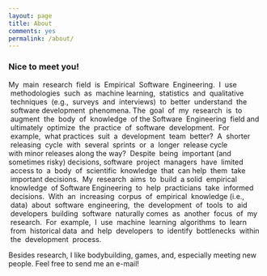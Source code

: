 ```yaml
---
layout: page      
title: About   
comments: yes   
permalink: /about/   
---   
```


### Nice to meet you!   

My  main  research  field  is  Empirical  Software  Engineering.  I  use
 methodologies  such  as  machine learning,  statistics  and  qualitative
 techniques  (e.g.,  surveys  and  interviews)  to  better  understand  the
 software development  phenomena. The  goal  of  my  research  is  to  augment
 the  body  of  knowledge  of the Software  Engineering  field and  ultimately
 optimize  the  practice  of  software  development.  For  example,  what
practices  suit  a  development  team  better?  A  shorter  releasing  cycle
 with  several  sprints  or  a  longer  release cycle with minor releases along
the way?  Despite  being  important (and sometimes risky) decisions, software
 project  managers  have  limited  access to  a  body  of  scientific
 knowledge  that  can help  them  take  important decisions.  My  research
 aims  to  build  a solid  empirical  knowledge  of Software Engineering  to
 help  practicians  take  informed  decisions.  With  an  increasing  corpus
 of  empirical  knowledge (i.e.,  data)  about  software  engineering,  the
 development  of  tools  to  aid  developers  building  software  naturally
comes  as  another  focus  of  my  research.  For  example,  I  use  machine
 learning  algorithms  to  learn  from  historical data  and  help  developers
 to  identify  bottlenecks  within  the  development  process.

Besides research, I like bodybuilding, games, and, especially meeting new
people. Feel free to send me an e-mail!

